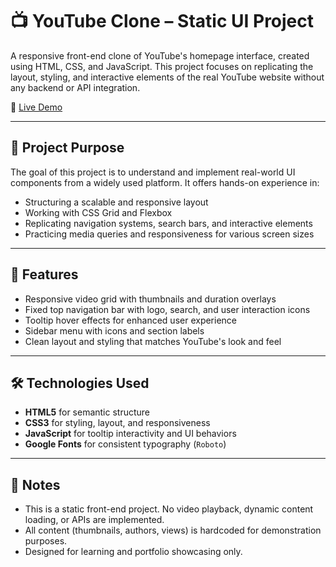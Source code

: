# 📺 YouTube Clone – Static UI Project

A responsive front-end clone of YouTube's homepage interface, created using HTML, CSS, and JavaScript. This project focuses on replicating the layout, styling, and interactive elements of the real YouTube website without any backend or API integration.

🔗 [Live Demo](https://rekhss.github.io/youtubeClone/)

---

## 🎯 Project Purpose

The goal of this project is to understand and implement real-world UI components from a widely used platform. It offers hands-on experience in:

- Structuring a scalable and responsive layout
- Working with CSS Grid and Flexbox
- Replicating navigation systems, search bars, and interactive elements
- Practicing media queries and responsiveness for various screen sizes

---

## 🧩 Features

- Responsive video grid with thumbnails and duration overlays
- Fixed top navigation bar with logo, search, and user interaction icons
- Tooltip hover effects for enhanced user experience
- Sidebar menu with icons and section labels
- Clean layout and styling that matches YouTube's look and feel

---

## 🛠️ Technologies Used

- **HTML5** for semantic structure
- **CSS3** for styling, layout, and responsiveness
- **JavaScript** for tooltip interactivity and UI behaviors
- **Google Fonts** for consistent typography (`Roboto`)

---

## 📌 Notes

- This is a static front-end project. No video playback, dynamic content loading, or APIs are implemented.
- All content (thumbnails, authors, views) is hardcoded for demonstration purposes.
- Designed for learning and portfolio showcasing only.

